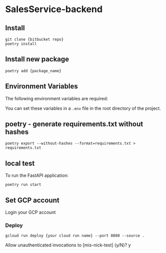 # SalesService-backend

## Install
```
git clone {bitbucket repo}
poetry install
```
## Install new package
```
poetry add {package_name}
```

## Environment Variables

The following environment variables are required:


You can set these variables in a `.env` file in the root directory of the project.

## poetry - generate requirements.txt without hashes
```
poetry export --without-hashes --format=requirements.txt > requirements.txt
```

## local test
To run the FastAPI application:
```
poetry run start
```

## Set GCP account
Login your GCP account

### Deploy
```
gcloud run deploy {your cloud run name} --port 8080 --source .
```

Allow unauthenticated invocations to [mis-nick-test] (y/N)?  y